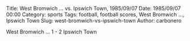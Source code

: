 Title: West Bromwich … vs. Ipswich Town, 1985/09/07
Date: 1985/09/07 00:00
Category: sports
Tags: football, football scores, West Bromwich …, Ipswich Town
Slug: west-bromwich-vs-ipswich-town
Author: carbonero


West Bromwich … 1 - 2 Ipswich Town
